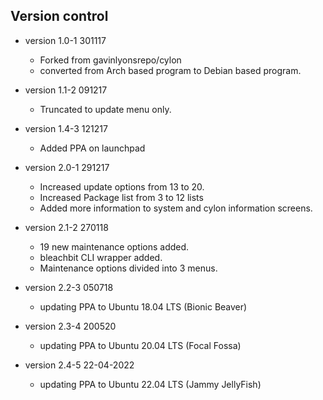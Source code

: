 
Version control
---------------------------

* version 1.0-1   301117  
	* Forked from gavinlyonsrepo/cylon
	* converted from Arch based program to Debian based program.
	
* version 1.1-2 091217
	* Truncated to update menu only.
	
* version 1.4-3 121217
	* Added  PPA on launchpad
	
* version 2.0-1 291217
	* Increased update options from 13 to 20.
	* Increased Package list from 3 to 12 lists
	* Added more information to system and cylon information screens.

* version 2.1-2 270118 
	* 19 new maintenance options added.
	* bleachbit CLI wrapper added.
	* Maintenance options divided into 3 menus.

* version 2.2-3 050718
	*  updating PPA to Ubuntu 18.04 LTS (Bionic Beaver)

* version 2.3-4 200520
	*  updating PPA to Ubuntu 20.04 LTS (Focal Fossa)

* version 2.4-5 22-04-2022
	*  updating PPA to Ubuntu 22.04 LTS (Jammy JellyFish)

